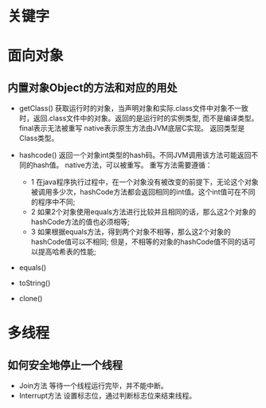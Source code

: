 # 关键字
# 面向对象
## 内置对象Object的方法和对应的用处
- getClass()
  获取运行时的对象，当声明对象和实际.class文件中对象不一致时，返回.class文件中的对象。返回的是运行时的实例类型, 而不是编译类型。
  final表示无法被重写 native表示原生方法由JVM底层C实现。
  返回类型是Class类型。

- hashcode()
  返回一个对象int类型的hash码。不同JVM调用该方法可能返回不同的hash值。
  native方法，可以被重写。
  重写方法需要遵循：
  - 1 在java程序执行过程中，在一个对象没有被改变的前提下，无论这个对象被调用多少次，hashCode方法都会返回相同的int值。这个int值可在不同的程序中不同;
  - 2 如果2个对象使用equals方法进行比较并且相同的话，那么这2个对象的hashCode方法的值也必须相等;
  - 3 如果根据equals方法，得到两个对象不相等，那么这2个对象的hashCode值可以不相同; 但是，不相等的对象的hashCode值不同的话可以提高哈希表的性能;

- equals()
- toString()
- clone()

# 多线程
## 如何安全地停止一个线程
- Join方法 等待一个线程运行完毕，并不能中断。
- Interrupt方法 设置标志位，通过判断标志位来结束线程。

